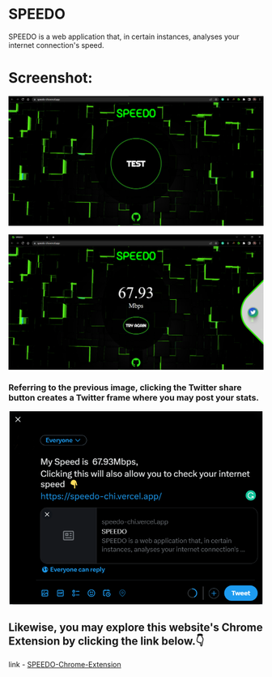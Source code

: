 # SPEEDO

SPEEDO is a web application that, in certain instances, analyses your internet connection's speed.

# Screenshot:

<p align="center" >
       <img src="./images/ss1.png"/ width ="900">
</p>
<p align="center" >
       <img src="./images/ss2.png"/ width ="900">
</p>

### Referring to the previous image, clicking the Twitter share button creates a Twitter frame where you may post your stats.

<p align="center" >
       <img src="./images/tweet.png"/ width ="500">
</p>


## Likewise, you may explore this website's Chrome Extension by clicking the link below.👇

link - [SPEEDO-Chrome-Extension](https://github.com/ParamPragyan/SPEEDO-Chrome-Extension)
